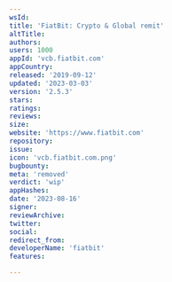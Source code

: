 ```yaml
---
wsId: 
title: 'FiatBit: Crypto & Global remit'
altTitle: 
authors: 
users: 1000
appId: 'vcb.fiatbit.com'
appCountry: 
released: '2019-09-12'
updated: '2023-03-03'
version: '2.5.3'
stars: 
ratings: 
reviews: 
size: 
website: 'https://www.fiatbit.com'
repository: 
issue: 
icon: 'vcb.fiatbit.com.png'
bugbounty: 
meta: 'removed'
verdict: 'wip'
appHashes: 
date: '2023-08-16'
signer: 
reviewArchive: 
twitter: 
social: 
redirect_from: 
developerName: 'fiatbit'
features: 

---
```


